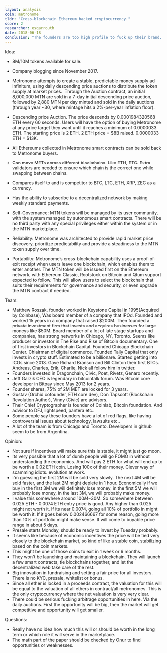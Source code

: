 ```yaml
---
layout: analysis
coin: metronome
tldr: "Cross-blockchain Ethereum backed cryptocurrency."
score: 2
researcher: esqarrouth
date: 2018-06-18
conclusion: "The founders are too high profile to fuck up their brand. Definitely need to get ready to buy this because you can choose your own risk/valuation. Need to follow how fast the tokens are being sold if we want to participate."
---
```


Idea:
* 8M/10M tokens available for sale.
* Company blogging since November 2017.
* Metronome attempts to create a stable, predictable money supply ad infinitum, using daily descending price auctions to distribute the token supply at market prices.  Through the Auction contract, an initial 8,000,000 MTN are sold in a 7-day initial descending price auction, followed by 2,880 MTN per day minted and sold in the daily auctions (through year ~30, where mintage hits a 2%-per-year inflation floor).
* Descending price Auction. The price descends by 0.0001984320568 ETH every 60 seconds. Users will have the option of buying Metronome at any price target they want until it reaches a minimum of 0.0000033 ETH. The starting price is 2 ETH. 2 ETH price = $8B raised. 0.0000033 ETH = $13K.
* All Ethereums collected in Metronome smart contracts can be sold back to Metronome buyers.
* Can move METs across different blockchains. Like ETH, ETC. Extra validators are needed to ensure which chain is the correct one while swapping between chains.
* Compares itself to and is competitor to BTC, LTC, ETH, XRP, ZEC as a currency.
* Has the ability to subscribe to a decentralized network by making weekly standard payments.

* Self-Governance: MTN tokens will be managed by its user community, with the system managed by autonomous smart contracts. There will be no third party with any special privileges either within the system or in the MTN marketplace.
* Reliability: Metronome was architected to provide rapid market price discovery, prioritize predictability and provide a steadiness to the MTN token supply over time.
* Portability: Metronome’s cross-blockchain capability uses a proof-of-exit receipt when users leave one blockchain, which enables them to enter another. The MTN token will be issued first on the Ethereum network, with Ethereum Classic, Rootstock on Bitcoin and Qtum support expected to follow. This will allow users to select the blockchain that suits their requirements for governance and security, or even upgrade the MTN contract if needed.

Team:
* Matthew Roszak, founder worked in Keystone Capital in 1995(Acquired by Coinbase), Was board member of a company that IPOd. Founded and worked 15 years in a company that raised $200M. Then founded a private investment firm that invests and acquires businesses for large moneys like $50M. Board member of a lot of late stage startups and companies, has strong networks in Chicago, NY, Toronto. Seems like producer or investor in The Rise and Rise of Bitcoin documentary. One of first investors in Blockchain Capital. Founded Chicago Blockchain Center. Chiairman of digital commerce. Founded Tally Capital that only invests in crypto stuff. Estimated to be a billionare. Started getting into ICOs since 2013. Gave Richard Branson and Bill Clinton their first BTCs. Andreas, Charles, Erik, Charlie, Nick all follow him in twitter.
* Founders invested in Dragonchain, Civic, Poet, Rivetz, Genaro recently.
* Jeff Garzik CEO is legendary in bitcointalk forum. Was Bitcoin core developer in Bitpay since May 2013 for 2 years.
* Founder shares, 75% of 2M MET are locked for 3 years.
* Gustav (Orchid cofounder, ETH core dev), Don Tapscott (Blockchain Revolution Author), Vinny (Civic) are advisors.
* Their Chief Cryptographer is founder of Coinlab, Bitcoin foundation. And advisor to DFJ, lightspeed, pantera etc..
* Some people say these founders have a lot of red flags, like having controversial issues about technology, lawsuits etc..
* A lot of the team is from Chicago and Toronto. Developers in github seem to be from Argentina.

Opinion:
* Not sure if incentives will make sure this is stable, it might just go moon.
* Its very possible that a lot of dumb people will go FOMO in without understanding the economics. And will pay 2 ETH for what will end up to be worth a 0.02 ETH coin. Losing 100x of their money. Clever way of scamming idiots. evolution at work.
* I'm guessing the first 2M will be sold very slowly. The next 4M will be sold faster, and the last 2M might deplete in 1 hour. Economically if we buy in the first 3M we will definitely lose money, in the first 5M we will probably lose money, in the last 3M, we will probably make money.
* I value this somewhere around $100M-$30M. So somewhere between 0.025 ETH - 0.0074 ETH entry price is good. Any higher than 0.025 might not worth it. If its near 0.0074, going all 10% of portfolio in might be worth it. If it goes below 0.002466667 for some reason, going more than 10% of portfolio might make sense. It will come to buyable price range in about 5 days.
* Presale starts Monday, should be ready to invest by Tuesday probably.
* It seems like because of economic incentives the price will be tied very closely to the blockchain market, so kind of like a stable coin, stabilizing based on the coin markets.
* This might be one of those coins to exit in 1 week or 6 months.
* They won't be launching and maintaining a blockchain. They will launch a few smart contracts, tie blockchains together, and let the decentralized web take care of the rest.
* Big innovation in fundraising and setting a fair price for all investors. There is no KYC, presale, whitelist or bonus.
* Since all ether is locked in a proceeds contract, the valuation for this will be equal to the valuation of all ethers in contract/all metronomes. This is the only cryptocurrency where the net valuation is very very clear.
* There could be serious fucking arbitrage opportunities in here. Via the daily auctions. First the opportunity will be big, then the market will get competitive and opportunity will get smaller.

Questions:
* Really have no idea how much this will or should be worth in the long term or which role it will serve in the marketplace.
* The math part of the paper should be checked by Onur to find opportunities or weaknesses.